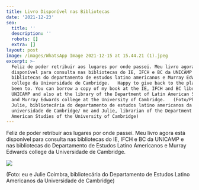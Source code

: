 ```yaml
---
title: Livro Disponível nas Bibliotecas
date: '2021-12-23'
seo:
  title: ''
  description: ''
  robots: []
  extra: []
layout: post
image: /images/WhatsApp Image 2021-12-15 at 15.44.21 (1).jpeg
excerpt: >-
  Feliz de poder retribuir aos lugares por onde passei. Meu livro agora está
  disponível para consulta nas bibliotecas do IE, IFCH e BC da UNICAMP e nas
  bibliotecas do departamento de estudos latino americanos e Murray Edwards
  college da Universidade de Cambridge.   Happy to give back to the places I’ve
  been to. You can borrow a copy of my book at the IE, IFCH and BC libraries at
  UNICAMP and also at the library of the Department of Latin American Studies
  and Murray Edwards college at the University of Cambridge.   (Foto/Photo: eu e
  Julie, bibliotecária do departamento de estudos latino americanos da
  universidade de Cambridge/ me and Julie, librarian of the Department of Latin
  American Studies of the University of Cambridge)
---
```

Feliz de poder retribuir aos lugares por onde passei. Meu livro agora está disponível para consulta nas bibliotecas do IE, IFCH e BC da UNICAMP e nas bibliotecas do Departamento de Estudos Latino Americanos e Murray Edwards college da Universidade de Cambridge. 

![](/images/WhatsApp%20Image%202021-12-15%20at%2015.44.21%20\(1\)-af34fffd.jpeg)

(Foto: eu e Julie Coimbra, bibliotecária do Departamento de Estudos Latino Americanos da Universidade de Cambridge)



